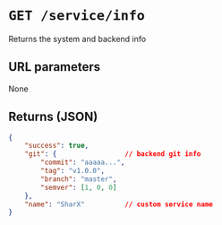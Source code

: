 # `GET /service/info`

Returns the system and backend info

## URL parameters
None

## Returns (JSON)
```json
{
	"success": true,
	"git": {                 // backend git info
		"commit": "aaaaa...",
		"tag": "v1.0.0",
		"branch": "master",
		"semver": [1, 0, 0]
	},
	"name": "SharX"          // custom service name
}
```
